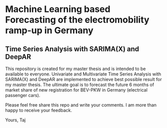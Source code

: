 # Machine Learning based Forecasting of the electromobility ramp-up in Germany
## Time Series Analysis with SARIMA(X) and DeepAR
This repository is created for my master thesis and is intended to be available to everyone. Univariate and Multivariate Time Series Analysis with SARIMA(X) and DeepAR are implemented to achieve best possible result for my master thesis. The ultimate goal is to forecast the future 6 months of market share of new registration for BEV-PKW in Germany (electrical passenger cars). 

Please feel free share this repo and write your comments. I am more than happy to receive your feedback.

Yours,
Taj
